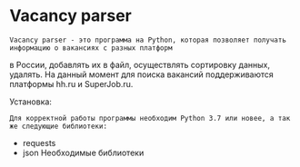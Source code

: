 # Vacancy parser

    Vacancy parser - это программа на Python, которая позволяет получать информацию о вакансиях с разных платформ 
в России, добавлять их в файл, осуществлять сортировку данных, удалять. На данный момент для поиска вакансий 
поддерживаются платформы hh.ru и SuperJob.ru.

Установка:

    Для корректной работы программы необходим Python 3.7 или новее, а так же следующие библиотеки:
- requests
- json
Необходимые библиотеки 

